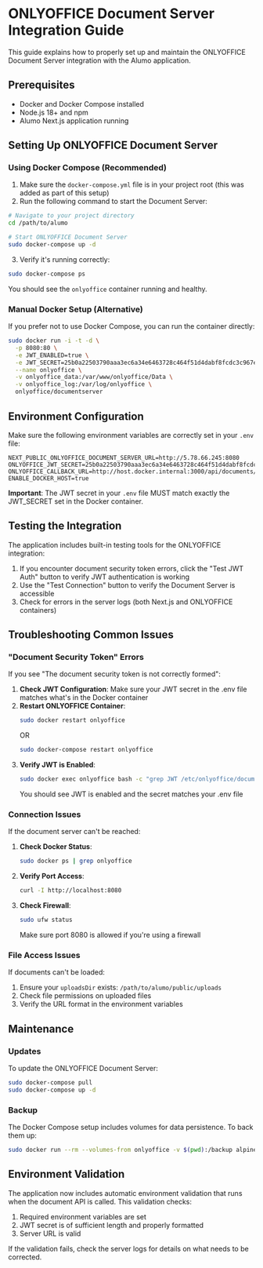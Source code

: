 # ONLYOFFICE Document Server Integration Guide

This guide explains how to properly set up and maintain the ONLYOFFICE Document Server integration with the Alumo application.

## Prerequisites

- Docker and Docker Compose installed
- Node.js 18+ and npm
- Alumo Next.js application running

## Setting Up ONLYOFFICE Document Server

### Using Docker Compose (Recommended)

1. Make sure the `docker-compose.yml` file is in your project root (this was added as part of this setup)
2. Run the following command to start the Document Server:

```bash
# Navigate to your project directory
cd /path/to/alumo

# Start ONLYOFFICE Document Server
sudo docker-compose up -d
```

3. Verify it's running correctly:

```bash
sudo docker-compose ps
```

You should see the `onlyoffice` container running and healthy.

### Manual Docker Setup (Alternative)

If you prefer not to use Docker Compose, you can run the container directly:

```bash
sudo docker run -i -t -d \
  -p 8080:80 \
  -e JWT_ENABLED=true \
  -e JWT_SECRET=25b0a22503790aaa3ec6a34e6463728c464f51d4dabf8fcdc3c967eb2cbc9bad \
  --name onlyoffice \
  -v onlyoffice_data:/var/www/onlyoffice/Data \
  -v onlyoffice_log:/var/log/onlyoffice \
  onlyoffice/documentserver
```

## Environment Configuration

Make sure the following environment variables are correctly set in your `.env` file:

```
NEXT_PUBLIC_ONLYOFFICE_DOCUMENT_SERVER_URL=http://5.78.66.245:8080
ONLYOFFICE_JWT_SECRET=25b0a22503790aaa3ec6a34e6463728c464f51d4dabf8fcdc3c967eb2cbc9bad
ONLYOFFICE_CALLBACK_URL=http://host.docker.internal:3000/api/documents/callback
ENABLE_DOCKER_HOST=true
```

**Important**: The JWT secret in your `.env` file MUST match exactly the JWT_SECRET set in the Docker container.

## Testing the Integration

The application includes built-in testing tools for the ONLYOFFICE integration:

1. If you encounter document security token errors, click the "Test JWT Auth" button to verify JWT authentication is working
2. Use the "Test Connection" button to verify the Document Server is accessible
3. Check for errors in the server logs (both Next.js and ONLYOFFICE containers)

## Troubleshooting Common Issues

### "Document Security Token" Errors

If you see "The document security token is not correctly formed":

1. **Check JWT Configuration**: Make sure your JWT secret in the .env file matches what's in the Docker container
2. **Restart ONLYOFFICE Container**:
   ```bash
   sudo docker restart onlyoffice
   ```
   OR
   ```bash
   sudo docker-compose restart onlyoffice
   ```
3. **Verify JWT is Enabled**:
   ```bash
   sudo docker exec onlyoffice bash -c "grep JWT /etc/onlyoffice/documentserver/default.json"
   ```
   You should see JWT is enabled and the secret matches your .env file

### Connection Issues

If the document server can't be reached:

1. **Check Docker Status**:
   ```bash
   sudo docker ps | grep onlyoffice
   ```
2. **Verify Port Access**:
   ```bash
   curl -I http://localhost:8080
   ```
3. **Check Firewall**:
   ```bash
   sudo ufw status
   ```
   Make sure port 8080 is allowed if you're using a firewall

### File Access Issues

If documents can't be loaded:

1. Ensure your `uploadsDir` exists: `/path/to/alumo/public/uploads`
2. Check file permissions on uploaded files
3. Verify the URL format in the environment variables

## Maintenance

### Updates

To update the ONLYOFFICE Document Server:

```bash
sudo docker-compose pull
sudo docker-compose up -d
```

### Backup

The Docker Compose setup includes volumes for data persistence. To back them up:

```bash
sudo docker run --rm --volumes-from onlyoffice -v $(pwd):/backup alpine tar cvf /backup/onlyoffice-data.tar /var/www/onlyoffice/Data
```

## Environment Validation

The application now includes automatic environment validation that runs when the document API is called. This validation checks:

1. Required environment variables are set
2. JWT secret is of sufficient length and properly formatted
3. Server URL is valid

If the validation fails, check the server logs for details on what needs to be corrected.
